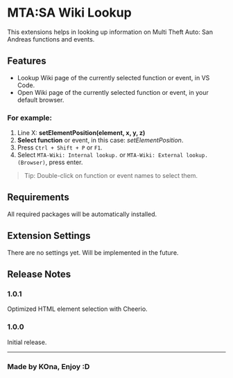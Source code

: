 # MTA:SA Wiki Lookup

This extensions helps in looking up information on Multi Theft Auto: San Andreas functions and events.

## Features

- Lookup Wiki page of the currently selected function or event, in VS Code.
- Open Wiki page of the currently selected function or event, in your default browser.


### For example:
1. Line X: **setElementPosition(element, x, y, z)**
2. **Select function** or event, in this case: *setElementPosition*.
3. Press `Ctrl + Shift + P` or `F1`.
4. Select `MTA-Wiki: Internal lookup.` or `MTA-Wiki: External lookup. (Browser)`, press enter.


> Tip: Double-click on function or event names to select them.

## Requirements

All required packages will be automatically installed.

## Extension Settings

There are no settings yet. Will be implemented in the future.

## Release Notes

### 1.0.1

Optimized HTML element selection with Cheerio.

### 1.0.0

Initial release.


---

### Made by **KOna**, Enjoy :D
